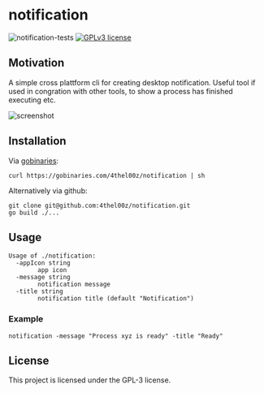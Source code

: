 # notification
![notification-tests](https://github.com/4thel00z/notification/workflows/Test/badge.svg)
[![GPLv3 license](https://img.shields.io/badge/License-GPLv3-blue.svg)](http://perso.crans.org/besson/LICENSE.html)


## Motivation

A simple cross plattform cli for creating desktop notification.
Useful tool if used in congration with other tools, to show a process has finished executing etc.

![screenshot](https://github.com/4thel00z/notification/raw/master/assets/notification.png)

## Installation

Via [gobinaries](https://gobinaries.com):
```shell script
curl https://gobinaries.com/4thel00z/notification | sh 
```

Alternatively via github:

```shell script
git clone git@github.com:4thel00z/notification.git 
go build ./...
```

## Usage
```
Usage of ./notification:
  -appIcon string
    	app icon
  -message string
    	notification message
  -title string
    	notification title (default "Notification")
```

### Example

```
notification -message "Process xyz is ready" -title "Ready"
```
## License

This project is licensed under the GPL-3 license.
